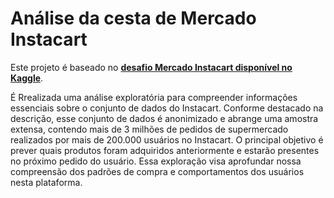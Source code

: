 # Análise da cesta de Mercado Instacart

Este projeto é baseado no **[desafio Mercado Instacart disponível no Kaggle](https://www.kaggle.com/competitions/instacart-market-basket-analysis)**.



É Rrealizada uma análise exploratória para compreender informações essenciais sobre o conjunto de dados do Instacart. Conforme destacado na descrição, esse conjunto de dados é anonimizado e abrange uma amostra extensa, contendo mais de 3 milhões de pedidos de supermercado realizados por mais de 200.000 usuários no Instacart. O principal objetivo é prever quais produtos foram adquiridos anteriormente e estarão presentes no próximo pedido do usuário. Essa exploração visa aprofundar nossa compreensão dos padrões de compra e comportamentos dos usuários nesta plataforma.
